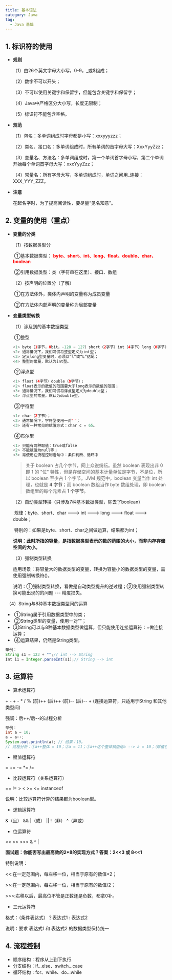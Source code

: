 ```yaml
---
title: 基本语法
category: Java
tag:
  - Java 基础
---
```


## 1. 标识符的使用

- **规则**

  （1）由26个英文字母大小写，0-9，_或$组成；

  （2）数字不可以开头；

  （3）不可以使用关键字和保留字，但能包含关键字和保留字；

  （4）Java中严格区分大小写，长度无限制；

  （5）标识符不能包含空格。

- **规范**

  （1）包名：多单词组成时字母都是小写：xxxyyyzzz；

  （2）类名、接口名：多单词组成时，所有单词的首字母大写：XxxYyyZzz；

  （3）变量名、方法名：多单词组成时，第一个单词首字母小写，第二个单词开始每个单词首字母大写：xxxYyyZzz；

  （4）常量名：所有字母大写，多单词组成时，单词之间用_连接：XXX_YYY_ZZZ。

- **注意**

  在起名字时，为了提高阅读性，要尽量“见名知意”。



## 2. 变量的使用（重点）

- **变量的分类**

  （1）按数据类型分

  ​	①基本数据类型：
  <span style="color:red">**byte、short、int、long、float、double、char、boolean**</span>

  ​	②引用数据类型：类（字符串在这里）、接口、数组

  （2）按声明的位置分（了解）

  ​	①在方法体外，类体内声明的变量称为成员变量

  ​	②在方法体内部声明的变量称为局部变量

- **变量类型转换**

  （1）涉及到的基本数据类型

  ​		①整型

  ```java
  <1> byte（1字节，8bit，-128 ~ 127）short（2字节）int（4字节）long（8字节）；
  <2> 通常情况下，我们习惯将整型定义为int型；
  <3> 定义long型变量时，必须以“l”或“L”结尾；
  <4> 整型的常量，默认为int型。
  ```

  ​		②浮点型

  ```java
  <1> float（4字节）double（8字节）；
  <2> float表示的数值的范围要大于long表示的数值的范围；
  <3> 通常情况下，我们习惯将浮点型定义为double型；
  <4> 浮点型的常量，默认为double型。
  ```

  ​		③字符型

  ```java
  <1> char（2字节）；
  <2> 通常情况下，字符型使用一对''；
  <3> 还有一种常见的赋值方式：char c = 65。
  ```

  ​		④布尔型

  ```java
  <1> 只能有两种取值：true或false
  <2> 不能赋值为null等；
  <3> 常使用在流程控制语句中：条件判断、循环中
  ```

  > 关于 boolean 占几个字节，网上众说纷纭。虽然 boolean 表现出非 0 即 1 的 "位" 特性，但是存储空间的基本计量单位是字节，不是位，所以 boolean 至少占 1 个字节。JVM 规范中，boolean 变量当作 int 处理，也就是 **4 字节**；而 boolean 数组当作 byte 数组处理，即 boolean 数组里的每个元素占 **1 个字节**。

  

  （2）自动类型转换（只涉及7种基本数据类型，除去了boolean）

  ​		规律：byte、short、char ---> int ---> long ---> float ---> double；

  ​		特别的：如果是byte、short、char之间做运算，结果都为int；

  ​		**说明：此时所指的容量，是指数据类型表示的数的范围的大小，而非内存存储空间的大小。**

  

  （3）强制类型转换

  ​		适用场景：将容量大的数据类型的变量，转换为容量小的数据类型的变量，需使用强制转换符()。

  ​		说明：①强制类型转换，看做是自动类型提升的逆过程；②使用强制类型转换可能出现的的问题 --- 精度损失。



​		（4）String与8种基本数据类型间的运算

- ​				①String属于引用数据类型中的类；
- ​				②String类型的变量，使用一对””；
- ​				③String可以与8种基本数据类型做运算，但只能使用连接运算符：+做连接运算；
- ​				④运算结果，仍然是String类型。

```java
举例：
String s1 = 123 + "";// int --> String
Int i1 = Integer.parseInt(s1);// String --> int
```



## 3. 运算符

- 算术运算符

\+  -  +  -  *  /  %  (前)++  (后)++  (前)--  (后)--  + (连接运算符，只适用于String	和其他类型间)

强调：后++/后--的过程分析

```java
举例：
int a = 10;
a = a++;
System.out.println(a); // 结果：10。
// 过程分析：①a++整体 = 10；②a = 11；③a++这个整体赋值给a --> a = 10；（赋值在最后一步）
```

- 赋值运算符

=  +=  -=  *=  /=

- 比较运算符（关系运算符）

==  !=  >  <  >=  <=  instanceof

说明：比较运算符计算的结果都为boolean型。

- 逻辑运算符

&（且）  &&  |（或）  ||  !（非）  ^（异或）

- 位运算符

<<  >>  >>>  &  ^  |

**面试题：你能否写出最高效的2*8的实现方式？答案：2<<3 或 8<<1**

特别说明：

<<:在一定范围内，每左移一位，相当于原有的数值*2；

\>>:在一定范围内，每右移一位，相当于原有的数值/2；

\>>>:右移以后，最高位不管是正数还是负数，都拿0补。

- 三元运算符

格式：（条件表达式）？表达式1 : 表达式2

说明：要求 表达式1 和 表达式2 的数据类型保持统一



## 4. 流程控制

- 顺序结构：程序从上到下执行
- 分支结构：if...else、switch...case
- 循环结构：for、while、do...while

